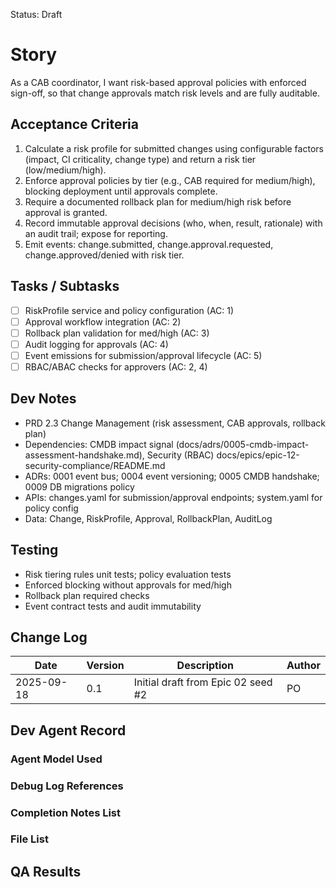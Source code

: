 Status: Draft

# Story
As a CAB coordinator,
I want risk-based approval policies with enforced sign-off,
so that change approvals match risk levels and are fully auditable.

## Acceptance Criteria
1. Calculate a risk profile for submitted changes using configurable factors (impact, CI criticality, change type) and return a risk tier (low/medium/high).
2. Enforce approval policies by tier (e.g., CAB required for medium/high), blocking deployment until approvals complete.
3. Require a documented rollback plan for medium/high risk before approval is granted.
4. Record immutable approval decisions (who, when, result, rationale) with an audit trail; expose for reporting.
5. Emit events: change.submitted, change.approval.requested, change.approved/denied with risk tier.

## Tasks / Subtasks
- [ ] RiskProfile service and policy configuration (AC: 1)
- [ ] Approval workflow integration (AC: 2)
- [ ] Rollback plan validation for med/high (AC: 3)
- [ ] Audit logging for approvals (AC: 4)
- [ ] Event emissions for submission/approval lifecycle (AC: 5)
- [ ] RBAC/ABAC checks for approvers (AC: 2, 4)

## Dev Notes
- PRD 2.3 Change Management (risk assessment, CAB approvals, rollback plan)
- Dependencies: CMDB impact signal (docs/adrs/0005-cmdb-impact-assessment-handshake.md), Security (RBAC) docs/epics/epic-12-security-compliance/README.md
- ADRs: 0001 event bus; 0004 event versioning; 0005 CMDB handshake; 0009 DB migrations policy
- APIs: changes.yaml for submission/approval endpoints; system.yaml for policy config
- Data: Change, RiskProfile, Approval, RollbackPlan, AuditLog

## Testing
- Risk tiering rules unit tests; policy evaluation tests
- Enforced blocking without approvals for med/high
- Rollback plan required checks
- Event contract tests and audit immutability

## Change Log
| Date       | Version | Description                                 | Author |
|------------|---------|---------------------------------------------|--------|
| 2025-09-18 | 0.1     | Initial draft from Epic 02 seed #2          | PO     |

## Dev Agent Record

### Agent Model Used
<record at implementation time>

### Debug Log References
<links at implementation time>

### Completion Notes List
<notes at implementation time>

### File List
<files at implementation time>

## QA Results
<QA to fill>

